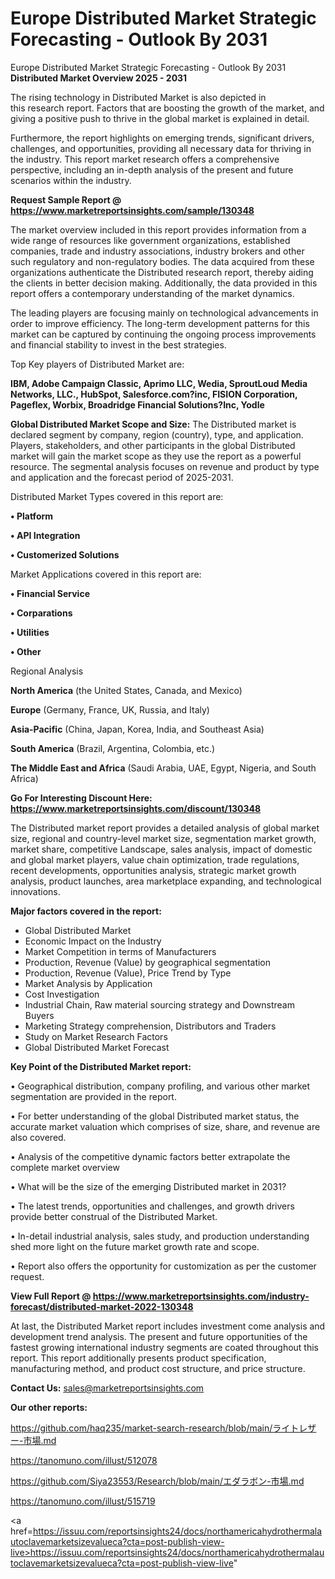 # Europe Distributed Market Strategic Forecasting - Outlook By 2031
Europe Distributed Market Strategic Forecasting - Outlook By 2031
<Strong> Distributed Market Overview 2025 - 2031</strong>

The rising technology in Distributed Market is also depicted in this research report. Factors that are boosting the growth of the market, and giving a positive push to thrive in the global market is explained in detail.

Furthermore, the report highlights on emerging trends, significant drivers, challenges, and opportunities, providing all necessary data for thriving in the industry. This report market research offers a comprehensive perspective, including an in-depth analysis of the present and future scenarios within the industry.

<strong>Request Sample Report @ <a href=https://www.marketreportsinsights.com/sample/130348>https://www.marketreportsinsights.com/sample/130348</a></strong>

The market overview included in this report provides information from a wide range of resources like government organizations, established companies, trade and industry associations, industry brokers and other such regulatory and non-regulatory bodies. The data acquired from these organizations authenticate the Distributed research report, thereby aiding the clients in better decision making. Additionally, the data provided in this report offers a contemporary understanding of the market dynamics.

The leading players are focusing mainly on technological advancements in order to improve efficiency. The long-term development patterns for this market can be captured by continuing the ongoing process improvements and financial stability to invest in the best strategies.

Top Key players of Distributed Market are:

<strong>IBM, Adobe Campaign Classic, Aprimo LLC, Wedia, SproutLoud Media Networks, LLC., HubSpot, Salesforce.com?inc, FISION Corporation, Pageflex, Worbix, Broadridge Financial Solutions?Inc, Yodle</strong>

<strong><b>Global Distributed Market Scope and Size:</b></strong>
The Distributed market is declared segment by company, region (country), type, and application. Players, stakeholders, and other participants in the global Distributed market will gain the market scope as they use the report as a powerful resource. The segmental analysis focuses on revenue and product by type and application and the forecast period of 2025-2031.

Distributed Market Types covered in this report are:

<strong>• Platform

• API Integration

• Customerized Solutions</strong>

Market Applications covered in this report are:

<strong>• Financial Service

• Corparations

• Utilities

• Other</strong> 

Regional Analysis

<strong>North America</strong> (the United States, Canada, and Mexico)

<strong>Europe</strong> (Germany, France, UK, Russia, and Italy)

<strong>Asia-Pacific</strong> (China, Japan, Korea, India, and Southeast Asia)

<strong>South America</strong> (Brazil, Argentina, Colombia, etc.)

<strong>The Middle East and Africa</strong> (Saudi Arabia, UAE, Egypt, Nigeria, and South Africa)

<strong>Go For Interesting Discount Here: <a href=https://www.marketreportsinsights.com/discount/130348>https://www.marketreportsinsights.com/discount/130348</a></strong>

The Distributed market report provides a detailed analysis of global market size, regional and country-level market size, segmentation market growth, market share, competitive Landscape, sales analysis, impact of domestic and global market players, value chain optimization, trade regulations, recent developments, opportunities analysis, strategic market growth analysis, product launches, area marketplace expanding, and technological innovations.

<strong><b>Major factors covered in the report:</b></strong>
<ul>
  <li>Global Distributed Market </li>
  <li>Economic Impact on the Industry</li>
  <li>Market Competition in terms of Manufacturers</li>
  <li>Production, Revenue (Value) by geographical segmentation</li>
  <li>Production, Revenue (Value), Price Trend by Type</li>
  <li>Market Analysis by Application</li>
  <li>Cost Investigation</li>
  <li>Industrial Chain, Raw material sourcing strategy and Downstream Buyers</li>
  <li>Marketing Strategy comprehension, Distributors and Traders</li>
  <li>Study on Market Research Factors</li>
  <li>Global Distributed Market Forecast</li>
</ul>

<strong><b>Key Point of the Distributed Market report:</b></strong>

• Geographical distribution, company profiling, and various other market segmentation are provided in the report.

• For better understanding of the global Distributed market status, the accurate market valuation which comprises of size, share, and revenue are also covered.

• Analysis of the competitive dynamic factors better extrapolate the complete market overview

• What will be the size of the emerging Distributed market in 2031?

• The latest trends, opportunities and challenges, and growth drivers provide better construal of the Distributed Market.

• In-detail industrial analysis, sales study, and production understanding shed more light on the future market growth rate and scope.

• Report also offers the opportunity for customization as per the customer request.

<strong><b>View Full Report @ <a href=https://www.marketreportsinsights.com/industry-forecast/distributed-market-2022-130348>https://www.marketreportsinsights.com/industry-forecast/distributed-market-2022-130348</a></b></strong>


At last, the Distributed Market report includes investment come analysis and development trend analysis. The present and future opportunities of the fastest growing international industry segments are coated throughout this report. This report additionally presents product specification, manufacturing method, and product cost structure, and price structure.

<strong>Contact Us:</strong>
sales@marketreportsinsights.com

<strong>Our other reports:</strong>

<a href=https://github.com/haq235/market-search-research/blob/main/ライトレザー-市場.md>https://github.com/haq235/market-search-research/blob/main/ライトレザー-市場.md</a>

<a href=https://tanomuno.com/illust/512078>https://tanomuno.com/illust/512078</a>

<a href=https://github.com/Siya23553/Research/blob/main/エダラボン-市場.md>https://github.com/Siya23553/Research/blob/main/エダラボン-市場.md</a>

<a href=https://tanomuno.com/illust/515719>https://tanomuno.com/illust/515719</a>

<a href=https://issuu.com/reportsinsights24/docs/northamericahydrothermalautoclavemarketsizevalueca?cta=post-publish-view-live>https://issuu.com/reportsinsights24/docs/northamericahydrothermalautoclavemarketsizevalueca?cta=post-publish-view-live</a>"
